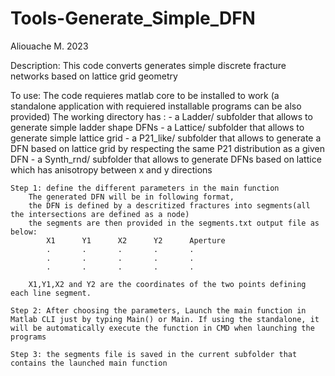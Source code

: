 # Tools-Generate_Simple_DFN

Aliouache M. 2023

Description:
	This code converts generates simple discrete fracture networks based on lattice grid geometry 

To use:
	The code requieres matlab core to be installed to work (a standalone application with requiered installable programs can be also provided)
	The working directory has :	- a Ladder/ subfolder that allows to generate simple ladder shape DFNs
								- a Lattice/ subfolder that allows to generate simple lattice grid
                                - a P21_like/ subfolder that allows to generate a DFN based on lattice grid by respecting the same P21 distribution as a given DFN
								- a Synth_rnd/ subfolder that allows to generate DFNs based on lattice which has anisotropy between x and y directions
	
	Step 1: define the different parameters in the main function
        The generated DFN will be in following format,
		the DFN is defined by a descritized fractures into segments(all the intersections are defined as a node)
		the segments are then provided in the segments.txt output file as below:
			X1		Y1		X2		Y2		Aperture
			.		.		.		.		.
			.		.		.		.		.
			.		.		.		.		.
		
		X1,Y1,X2 and Y2 are the coordinates of the two points defining each line segment.
		
	Step 2: After choosing the parameters, Launch the main function in Matlab CLI just by typing Main() or Main. If using the standalone, it will be automatically execute the function in CMD when launching the programs
	
	Step 3: the segments file is saved in the current subfolder that contains the launched main function
